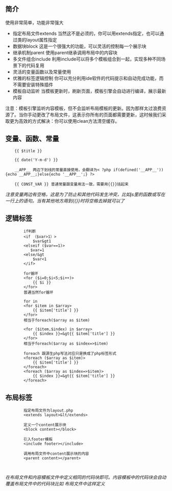 ## 简介
使用非常简单，功能非常强大
- 指定布局文件extends  当然这不是必须的，你可以用extends指定，也可以通过类的layout属性指定
- 数据块block  这是一个很强大的功能，可以灵活的控制每一个展示块
- 继承机制parent  使用parent继承调用布局中的内容块
- 多文件组合include  利用include可以将多个模板组合到一起，实现多种不同场景下的代码复用
- 灵活的变量函数以及常量使用
- 优雅的标签逻辑控制 你可以充分利用ide软件的代码提示和自动完成功能，而不需要安装特殊插件
- 模板自动监听 当模板更新时，刷新页面，模板引擎会自动进行编译，展示最新内容

注意：模板引擎监听内容模板，但不会监听布局模板的更新。因为那样太过浪费资源了。当你手动更改了布局文件，这表示你所有的页面都需要更新，这时候我们采取更为高效的方式解决：你可以使用clean方法清空缓存。

## 变量、函数、常量

```
    {{ $title }}

    {{ date('Y-m-d') }}

    __APP__ 两边下划线的常量直接使用，会翻译为< ?php if(defined('__APP__')){echo __APP__;}else{echo '__APP__';} ?>

    {{ CONST_VAR }} 普通常量跟变量用法一致，需要用{{}}括起来
```
*注意变量两边有空格，这是为了防止和其他代码发生冲突，比如js里的函数或写在一行上的语句。当有其他地方用到{{}}时将空格去掉就可以了*

## 逻辑标签
```
        if判断
        <if （$var>1）>
            $var&gt1
        <elseif ($var==1)>
           $var=1
        <else/&gt
            $var<1
        </if>

        for循环
        <for ($i=0;$i<5;$i++)>
            {{ $i }}
        </for>
        普通当然for循环

        for in
        <for $item in $array>
            {{ $item['title'] }}
        </for>
        相当于foreach($array as $item)

        <for ($item,$index) in $array>
            {{ $index }}=&gt{{ $item['title'] }}
        </for>
        相当于foreach($array as $index=>$item)

        foreach 跟源生php写法对应只是换成了php标签形式
        <foreach ($array as $item)>
            {{ $item['title'] }}
        </foreach>
        <foreach ($array as $index=>$item)>
            {{ $index }}=&gt{{ $item['title'] }}
        </foreach>
```

## 布局标签
```
        指定布局文件为layout.php
        <extends layout>&lt/extends>

        定义一个content展示块
        <block content></block>

        引入footer模板
        <include footer></include>

        调用布局文件中content展示块的内容
        <parent content></parent>

        
```
*在布局文件和内容模板文件中定义相同的代码块即可。内容模板中的代码块会自动覆盖布局文件中的代码块比如
         布局文件中这样定义*